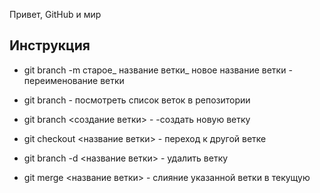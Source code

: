 Привет, GitHub и мир

## Инструкция

* git branch -m старое_ название ветки_ новое название ветки - переименование ветки

* git branch - посмотреть список веток в репозитории

* git branch <создание ветки> - -создать новую ветку

* git checkout <название ветки> - переход к другой ветке

* git branch -d <название ветки> - удалить ветку

* git merge <название ветки> - слияние указанной ветки в текущую
